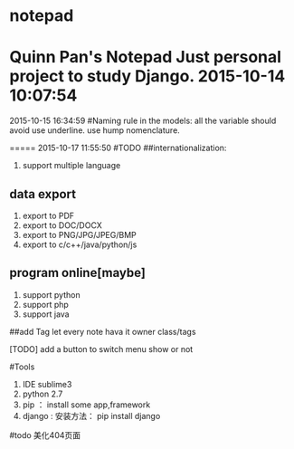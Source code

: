 # notepad
Quinn Pan's Notepad 
Just personal project to study Django.
2015-10-14 10:07:54
======================================
2015-10-15 16:34:59
#Naming rule
in the models:
all the variable should avoid use underline. use hump nomenclature.

=====
2015-10-17 11:55:50
#TODO
##internationalization:
1. support multiple language

## data export
1. export to PDF
2. export to DOC/DOCX
3. export to PNG/JPG/JPEG/BMP
4. export to c/c++/java/python/js

## program online[maybe]
1. support python
2. support php
3. support java 

##add Tag
let every note hava it owner class/tags

[TODO] add a button to switch menu show or not 

#Tools
1. IDE sublime3
2. python 2.7
3. pip ： install some app,framework
4. django : 安装方法： pip install django  

#todo
美化404页面